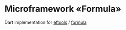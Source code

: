 Microframework «Formula»
=======

Dart implementation for [eftools](https://github.com/eftools/) / [formula](https://github.com/eftools/formula)